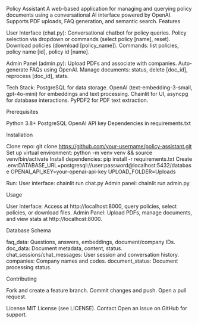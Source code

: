 Policy Assistant
A web-based application for managing and querying policy documents using a conversational AI interface powered by OpenAI. Supports PDF uploads, FAQ generation, and semantic search.
Features

User Interface (chat.py):
Conversational chatbot for policy queries.
Policy selection via dropdown or commands (select policy [name], reset).
Download policies (download [policy_name]).
Commands: list policies, policy name [id], policy id [name].


Admin Panel (admin.py):
Upload PDFs and associate with companies.
Auto-generate FAQs using OpenAI.
Manage documents: status, delete [doc_id], reprocess [doc_id], stats.


Tech Stack:
PostgreSQL for data storage.
OpenAI (text-embedding-3-small, gpt-4o-mini) for embeddings and text processing.
Chainlit for UI, asyncpg for database interactions.
PyPDF2 for PDF text extraction.



Prerequisites

Python 3.8+
PostgreSQL
OpenAI API key
Dependencies in requirements.txt

Installation

Clone repo: git clone https://github.com/your-username/policy-assistant.git
Set up virtual environment: python -m venv venv && source venv/bin/activate
Install dependencies: pip install -r requirements.txt
Create .env:DATABASE_URL=postgresql://user:password@localhost:5432/database
OPENAI_API_KEY=your-openai-api-key
UPLOAD_FOLDER=Uploads


Run:
User interface: chainlit run chat.py
Admin panel: chainlit run admin.py



Usage

User Interface: Access at http://localhost:8000, query policies, select policies, or download files.
Admin Panel: Upload PDFs, manage documents, and view stats at http://localhost:8000.

Database Schema

faq_data: Questions, answers, embeddings, document/company IDs.
doc_data: Document metadata, content, status.
chat_sessions/chat_messages: User session and conversation history.
companies: Company names and codes.
document_status: Document processing status.

Contributing

Fork and create a feature branch.
Commit changes and push.
Open a pull request.

License
MIT License (see LICENSE).
Contact
Open an issue on GitHub for support.